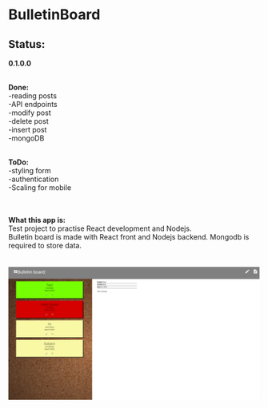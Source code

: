 # BulletinBoard


<h2> Status: </h2>
<b>0.1.0.0</b>
<br>
<br>

<b>Done:</b>
<br>
-reading posts 
<br>
-API endpoints 
<br>
-modify post
<br>
-delete post
<br>
-insert post
<br>
-mongoDB
<br>
<br>

<b>ToDo:</b>
<br>
-styling form
<br>
-authentication
<br>
-Scaling for mobile

<br>
<br>
<b>What this app is:</b>
<br>
Test project to practise React development and Nodejs.
<br>
Bulletin board is made with React front and Nodejs backend.
Mongodb is required to store data.
<br>
<br>
<br>
<img src="beta.png" alt="Beta">



